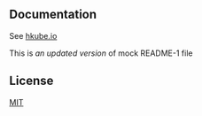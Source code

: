 
## Documentation

See [hkube.io](http://hkube.io/)

This is *an updated version* of mock README-1 file

## License

[MIT](LICENSE)
